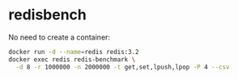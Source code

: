 # redisbench

No need to create a container:

```bash
docker run -d --name=redis redis:3.2
docker exec redis redis-benchmark \
  -d 8 -r 1000000 -n 2000000 -t get,set,lpush,lpop -P 4 --csv
```
